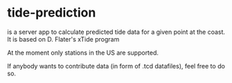 tide-prediction
===============

is a server app to calculate predicted tide data for a given point at the coast.
It is based on D. Flater's xTide program

At the moment only stations in the US are supported.

If anybody wants to contribute data (in form of .tcd datafiles), feel free to do so.


